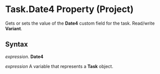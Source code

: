 
# Task.Date4 Property (Project)

Gets or sets the value of the  **Date4** custom field for the task. Read/write **Variant**.


## Syntax

 _expression_. **Date4**

 _expression_ A variable that represents a **Task** object.

